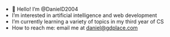 - 👋 Hello! I’m @DanielD2004
- I’m interested in artificial intelligence and web development
- I’m currently learning a variety of topics in my third year of CS
- How to reach me: email me at daniel@gdplace.com

<!---
DanielD2004/DanielD2004 is a ✨ special ✨ repository because its `README.md` (this file) appears on your GitHub profile.
You can click the Preview link to take a look at your changes.
--->
